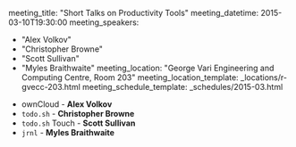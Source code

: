 meeting_title: "Short Talks on Productivity Tools"
meeting_datetime: 2015-03-10T19:30:00
meeting_speakers:
- "Alex Volkov"
- "Christopher Browne"
- "Scott Sullivan"
- "Myles Braithwaite"
meeting_location: "George Vari Engineering and Computing Centre, Room 203"
meeting_location_template: _locations/r-gvecc-203.html
meeting_schedule_template: _schedules/2015-03.html

* ownCloud - **Alex Volkov**
* `todo.sh` - **Christopher Browne**
* `todo.sh` Touch - **Scott Sullivan**
* `jrnl` - **Myles Braithwaite**
